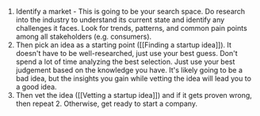 1. Identify a market - This is going to be your search space. Do research into the industry to understand its current state and identify any challenges it faces. Look for trends, patterns, and common pain points among all stakeholders (e.g. consumers).
2. Then pick an idea as a starting point ([[Finding a startup idea]]). It doesn't have to be well-researched, just use your best guess. Don't spend a lot of time analyzing the best selection. Just use your best judgement based on the knowledge you have. It's likely going to be a bad idea, but the insights you gain while vetting the idea will lead you to a good idea.
3. Then vet the idea ([[Vetting a startup idea]]) and if it gets proven wrong, then repeat 2. Otherwise, get ready to start a company.